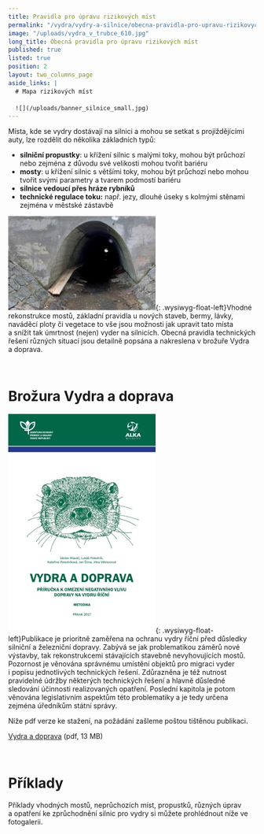 ```yaml
---
title: Pravidla pro úpravu rizikových míst
permalink: "/vydra/vydry-a-silnice/obecna-pravidla-pro-upravu-rizikovych-mist"
image: "/uploads/vydra_v_trubce_610.jpg"
long_title: Obecná pravidla pro úpravu rizikových míst
published: true
listed: true
position: 2
layout: two_columns_page
aside_links: |
  # Mapa rizikových míst

  ![](/uploads/banner_silnice_small.jpg)
---
```

Místa, kde se vydry dostávají na silnici a mohou se setkat
s projíždějícími auty, lze rozdělit do několika základních typů:

* **silniční propustky**: u křížení silnic s malými toky, mohou být
  průchozí nebo zejména z důvodu své velikosti mohou tvořit bariéru
* **mosty**: u křížení silnic s většími toky, mohou být průchozí nebo
  mohou tvořit svými parametry a tvarem podmostí bariéru
* **silnice vedoucí přes hráze rybníků**
* **technické regulace toku:** např. jezy, dlouhé úseky s kolmými
  stěnami zejména v městské zástavbě

![](/uploads/lavka_300.jpg){: .wysiwyg-float-left}Vhodné rekonstrukce
mostů, základní pravidla u nových staveb, bermy, lávky, naváděcí ploty
či vegetace to vše jsou možnosti jak upravit tato místa a snížit tak
úmrtnost (nejen) vyder na silnicích. Obecná pravidla technických řešení
různých situací jsou detailně popsána a nakreslena v brožuře Vydra
a doprava.

<div class="clearfix"></div>

 

# Brožura Vydra a doprava

![](/uploads/vydra_a_doprava_-_ob_lka_300.jpg){:
.wysiwyg-float-left}Publikace je prioritně zaměřena na ochranu vydry
říční před důsledky silniční a železniční dopravy. Zabývá se jak
problematikou záměrů nové výstavby, tak rekonstrukcemi stávajících
stavebně nevyhovujících mostů. Pozornost je věnována správnému umístění
objektů pro migraci vyder i popisu jednotlivých technických řešení.
Zdůrazněna je též nutnost pravidelné údržby některých technických řešení
a hlavně důsledné sledování účinnosti realizovaných opatření. Poslední
kapitola je potom věnována legislativním aspektům této problematiky a je
tedy určena zejména úředníkům státní správy.

Níže pdf verze ke stažení, na požádání zašleme poštou tištěnou
publikaci.

[](/uploads/brozura_vydra_final.pdf)[Vydra
a doprava](/uploads/vydra_a_doprava_-_web_1.pdf) (pdf, 13 MB)

<div class="clearfix"></div>

 

# Příklady

Příklady vhodných mostů, neprůchozích míst, propustků, různých úprav
a opatření ke zprůchodnění silnic pro vydry si můžete prohlédnout níže
ve fotogalerii.
